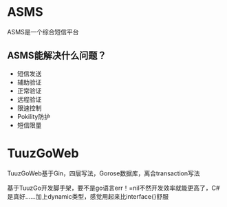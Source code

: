 # ASMS

ASMS是一个综合短信平台


## ASMS能解决什么问题？

- 短信发送
- 辅助验证
- 正常验证
- 远程验证
- 限速控制
- Pokility防护
- 短信限量






# TuuzGoWeb
TuuzGoWeb基于Gin，四层写法，Gorose数据库，离合transaction写法


基于TuuzGo开发脚手架，要不是go语言err！=nil不然开发效率就能更高了，C#是真好……加上dynamic类型，感觉用起来比interface{}舒服
